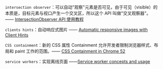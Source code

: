 `intersection observer`：可以自动"观察"元素是否可见，由于可见（visible）的本质是，目标元素与视口产生一个交叉区，所以这个 API 叫做"交叉观察器"。—— [IntersectionObserver API 使用教程](https://link.juejin.im?target=http%3A%2F%2Fwww.ruanyifeng.com%2Fblog%2F2016%2F11%2Fintersectionobserver_api.html)



`clients hints`：自动响应式图片 —— [Automatic responsive images with Client Hints](https://link.juejin.im?target=https%3A%2F%2Fcloudinary.com%2Fblog%2Fautomatic_responsive_images_with_client_hints)



`CSS containment`：新的 CSS 属性 Containment 允许开发者限制浏览器样式、布局和 paint 工作的范围。—— [CSS Containment in Chrome 52](https://link.juejin.im?target=https%3A%2F%2Fdevelopers.google.com%2Fweb%2Fupdates%2F2016%2F06%2Fcss-containment)



`service workers`：实现离线页面 ——[Service worker concepts and usage](https://link.juejin.im?target=https%3A%2F%2Fdeveloper.mozilla.org%2Fen-US%2Fdocs%2FWeb%2FAPI%2FService_Worker_API)





